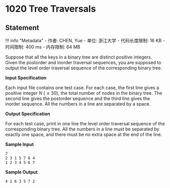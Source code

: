 
# 1020 Tree Traversals

## Statement

!!! info "Metadata"
    - 作者: CHEN, Yue
    - 单位: 浙江大学
    - 代码长度限制: 16 KB
    - 时间限制: 400 ms
    - 内存限制: 64 MB

Suppose that all the keys in a binary tree are distinct positive integers. Given the postorder and inorder traversal sequences, you are supposed to output the level order traversal sequence of the corresponding binary tree.

**Input Specification**

Each input file contains one test case. For each case, the first line gives a positive integer $N$ ($\le 30$), the total number of nodes in the binary tree. The second line gives the postorder sequence and the third line gives the inorder sequence. All the numbers in a line are separated by a space.

**Output Specification**

For each test case, print in one line the level order traversal sequence of the corresponding binary tree. All the numbers in a line must be separated by exactly one space, and there must be no extra space at the end of the line.

**Sample Input**
```plaintext
7
2 3 1 5 7 6 4
1 2 3 4 5 6 7
```

**Sample Output**
```plaintext
4 1 6 3 5 7 2
```

